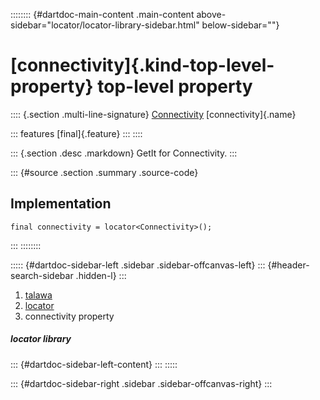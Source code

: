 :::::::: {#dartdoc-main-content .main-content above-sidebar="locator/locator-library-sidebar.html" below-sidebar=""}
<div>

# [connectivity]{.kind-top-level-property} top-level property

</div>

:::: {.section .multi-line-signature}
[Connectivity](https://pub.dev/documentation/connectivity_plus/6.1.2/connectivity_plus/Connectivity-class.html)
[connectivity]{.name}

::: features
[final]{.feature}
:::
::::

::: {.section .desc .markdown}
GetIt for Connectivity.
:::

::: {#source .section .summary .source-code}
## Implementation

``` language-dart
final connectivity = locator<Connectivity>();
```
:::
::::::::

::::: {#dartdoc-sidebar-left .sidebar .sidebar-offcanvas-left}
::: {#header-search-sidebar .hidden-l}
:::

1.  [talawa](../index.html)
2.  [locator](../locator/)
3.  connectivity property

##### locator library

::: {#dartdoc-sidebar-left-content}
:::
:::::

::: {#dartdoc-sidebar-right .sidebar .sidebar-offcanvas-right}
:::
